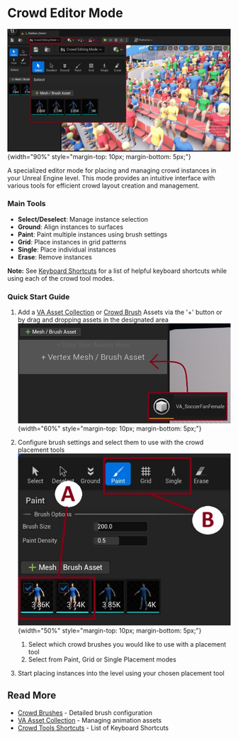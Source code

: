# Crowd Editor Mode

![Crowd Editor Overview](assets/crowd_ed_overview.jpg){width="90%" style="margin-top: 10px; margin-bottom: 5px;"}

A specialized editor mode for placing and managing crowd instances in your Unreal Engine level. This mode provides an intuitive interface with various tools for efficient crowd layout creation and management.

### Main Tools
- **Select/Deselect**: Manage instance selection
- **Ground**: Align instances to surfaces
- **Paint**: Paint multiple instances using brush settings
- **Grid**: Place instances in grid patterns
- **Single**: Place individual instances
- **Erase**: Remove instances

**Note:** See [Keyboard Shortcuts](crowd-tools-keyboard-shortcuts.md) for a list of helpful keyboard shortcuts while using each of the crowd tool modes.

### Quick Start Guide

1. Add a [VA Asset Collection](va-asset-collection.md) or [Crowd Brush](crowd-brushes.md) Assets via the '+' button or by drag and dropping assets in the designated area <br>
![Add Brush](assets/crowd_add_brush.jpg){width="60%" style="margin-top: 10px; margin-bottom: 5px;"}

2. Configure brush settings and select them to use with the crowd placement tools
![Select Brushes](assets/crowd_ed_selectbrushes.jpg){width="50%" style="margin-top: 10px; margin-bottom: 5px;"}

    1. Select which crowd brushes you would like to use with a placement tool
    2. Select from Paint, Grid or Single Placement modes

3. Start placing instances into the level using your chosen placement tool

## Read More

- [Crowd Brushes](crowd-brushes.md) - Detailed brush configuration
- [VA Asset Collection](va-asset-collection.md) - Managing animation assets
- [Crowd Tools Shortcuts](crowd-tools-keyboard-shortcuts.md) - List of Keyboard Shortcuts
